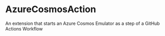 # AzureCosmosAction
An extension that starts an Azure Cosmos Emulator as a step of a GitHub Actions Workflow
